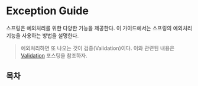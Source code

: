 # Exception Guide
스프링은 예외처리를 위한 다양한 기능을 제공한다. 이 가이드에서는 스프링의 예외처리 기능을 사용하는 방법을 설명한다.

> 예외처리하면 또 나오는 것이 검증(Validation)이다. 
> 이와 관련된 내용은 [Validation](https://github.com/BEOMKING/Study/blob/main/Spring/Validation.md) 포스팅을 참조하자.

## 목차







